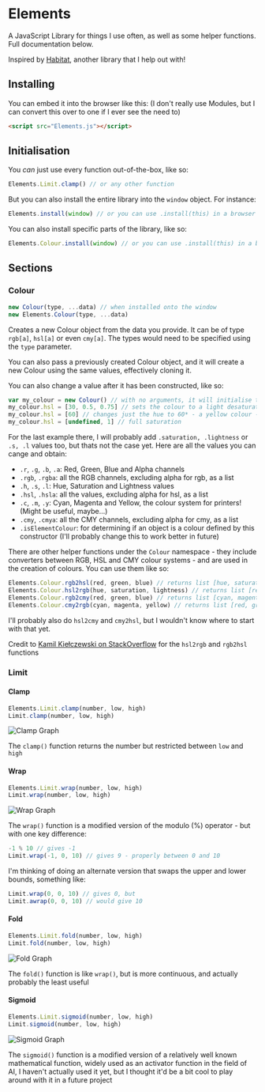# Elements
A JavaScript Library for things I use often, as well as some helper functions. Full documentation below.

Inspired by [Habitat](https://github.com/l2wilson94/Habitat), another library that I help out with!

## Installing
You can embed it into the browser like this: (I don't really use Modules, but I can convert this over to one if I ever see the need to)
```html
<script src="Elements.js"></script>
```

## Initialisation
You _can_ just use every function out-of-the-box, like so:
```js
Elements.Limit.clamp() // or any other function
```
But you can also install the entire library into the `window` object. For instance:
```js
Elements.install(window) // or you can use .install(this) in a browser
```
You can also install specific parts of the library, like so:
```js
Elements.Colour.install(window) // or you can use .install(this) in a browser
```

## Sections
### Colour
```js
new Colour(type, ...data) // when installed onto the window
new Elements.Colour(type, ...data)
```
Creates a new Colour object from the data you provide. It can be of type `rgb[a]`, `hsl[a]` or even `cmy[a]`. The types would need to be specified using the `type` parameter.

You can also pass a previously created Colour object, and it will create a new Colour using the same values, effectively cloning it.

You can also change a value after it has been constructed, like so:
```js
var my_colour = new Colour() // with no arguments, it will initialise to black, or { r: 0, g: 0, b: 0, a: 255 }
my_colour.hsl = [30, 0.5, 0.75] // sets the colour to a light desaturated orange
my_colour.hsl = [60] // changes just the hue to 60* - a yellow colour - keeping the saturation and lightness the same
my_colour.hsl = [undefined, 1] // full saturation
```
For the last example there, I will probably add `.saturation, .lightness` or `.s, .l` values too, but thats not the case yet. Here are all the values you can cange and obtain:
- `.r`, `.g`, `.b`, `.a`: Red, Green, Blue and Alpha channels
- `.rgb`, `.rgba`: all the RGB channels, excluding alpha for rgb, as a list
- `.h`, `.s`, `.l`: Hue, Saturation and Lightness values
- `.hsl`, `.hsla`: all the values, excluding alpha for hsl, as a list
- `.c`, `.m`, `.y`: Cyan, Magenta and Yellow, the colour system for printers! (Might be useful, maybe...)
- `.cmy`, `.cmya`: all the CMY channels, excluding alpha for cmy, as a list
- `.isElementColour`: for determining if an object is a colour defined by this constructor (I'll probably change this to work better in future)

There are other helper functions under the `Colour` namespace - they include converters between RGB, HSL and CMY colour systems - and are used in the creation of colours. You can use them like so:
```js
Elements.Colour.rgb2hsl(red, green, blue) // returns list [hue, saturation, lightness]
Elements.Colour.hsl2rgb(hue, saturation, lightness) // returns list [red, green, blue]
Elements.Colour.rgb2cmy(red, green, blue) // returns list [cyan, magenta, yellow]
Elements.Colour.cmy2rgb(cyan, magenta, yellow) // returns list [red, green, blue]
```

I'll probably also do `hsl2cmy` and `cmy2hsl`, but I wouldn't know where to start with that yet.

Credit to [Kamil Kiełczewski on StackOverflow](https://stackoverflow.com/a/64090995) for the `hsl2rgb` and `rgb2hsl` functions

### Limit
#### Clamp
```js
Elements.Limit.clamp(number, low, high)
Limit.clamp(number, low, high)
```
![Clamp Graph](https://user-images.githubusercontent.com/25611707/147256564-1a441c7c-f117-444c-8496-1e7134d06e01.png)

The `clamp()` function returns the number but restricted between `low` and `high`

#### Wrap
```js
Elements.Limit.wrap(number, low, high)
Limit.wrap(number, low, high)
```
![Wrap Graph](https://user-images.githubusercontent.com/25611707/147256614-a646cdac-544b-469d-a030-acd28c7fa96c.png)

The `wrap()` function is a modified version of the modulo (%) operator - but with one key difference:
```js
-1 % 10 // gives -1
Limit.wrap(-1, 0, 10) // gives 9 - properly between 0 and 10
```
I'm thinking of doing an alternate version that swaps the upper and lower bounds, something like:
```js
Limit.wrap(0, 0, 10) // gives 0, but
Limit.awrap(0, 0, 10) // would give 10
```

#### Fold
```js
Elements.Limit.fold(number, low, high)
Limit.fold(number, low, high)
```
![Fold Graph](https://user-images.githubusercontent.com/25611707/147256972-7b3cb09e-e083-4a75-a6f5-5f8190917b4b.png)

The `fold()` function is like `wrap()`, but is more continuous, and actually probably the least useful

#### Sigmoid
```js
Elements.Limit.sigmoid(number, low, high)
Limit.sigmoid(number, low, high)
```
![Sigmoid Graph](https://user-images.githubusercontent.com/25611707/147257188-8cc356ce-ab7a-4782-a435-cec61dda8e8a.png)

The `sigmoid()` function is a modified version of a relatively well known mathematical function, widely used as an activator function in the field of AI, I haven't actually used it yet, but I thought it'd be a bit cool to play around with it in a future project
